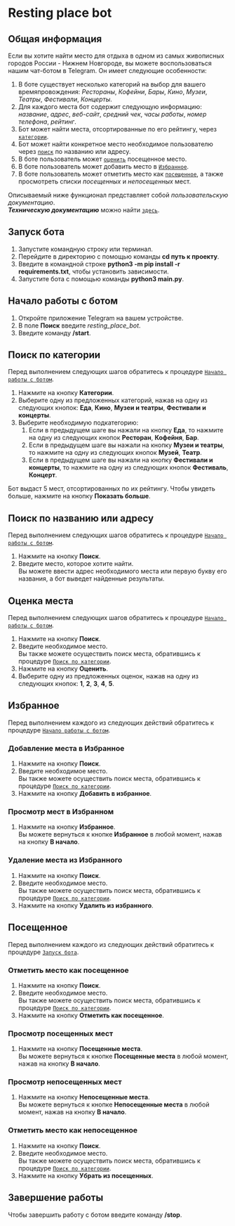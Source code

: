 # Resting place bot
## Общая информация
Если вы хотите найти место для отдыха в одном из самых живописных городов России - Нижнем Новгороде, вы можете воспользоваться нашим чат-ботом в Telegram. Он имеет следующие особенности:  
1. В боте существует несколько категорий на выбор для вашего времяпровождения: _Рестораны_, _Кофейни_, _Бары_, _Кино_, _Музеи_, _Театры_, _Фестивали_, _Концерты_.
2. Для каждого места бот содержит следующую информацию: _название_, _адрес_, _веб-сайт_, _средний чек_, _часы работы_, _номер телефона_, _рейтинг_.
3. Бот может найти места, отсортированные по его рейтингу, через [`категории`](#categorysearch).
4. Бот может найти конкретное место необходимое пользователю через [`поиск`](#search) по названию или адресу.
5. В боте пользователь может [`оценить`](#rate) посещенное место.
6. В боте пользователь может добавить место в [`Избранное`](#favourites).
7. В боте пользователь может отметить место как [`посещенное`](#visited), а также просмотреть списки _посещенных_ и _непосещенных_ мест. 

Описываемый ниже функционал представляет собой _пользовательскую документацию_.<br> ***Техническую документацию*** можно найти [`здесь`](doc/api_reference.md).
## Запуск бота 
1. Запустите командную строку или терминал.
2. Перейдите в директорию с помощью команды **cd путь к проекту**.
3. Введите в командной строке **python3 -m pip install -r requirements.txt**, чтобы установить зависимости. 
4. Запустите бота с помощью команды **python3 main.py**.

## <a id="launch" /> Начало работы с ботом 
1. Откройте приложение Telegram на вашем устройстве.
2. В поле **Поиск** введите _resting_place_bot_.
3. Введите команду **/start**.

## <a id="categorysearch" /> Поиск по категории 
Перед выполнением следующих шагов обратитесь к процедуре [`Начало работы с ботом`](#launch).
1. Нажмите на кнопку **Категории**. 
2. Выберите одну из предложенных категорий, нажав на одну из следующих кнопок: **Еда**, **Кино**, **Музеи и театры**, **Фестивали и концерты**. 
3. Выберите необходимую подкатегорию:
    1. Если в предыдущем шаге вы нажали на кнопку **Еда**, то нажмите на одну из следующих кнопок **Ресторан**, **Кофейня**, **Бар**.
    2. Если в предыдущем шаге вы нажали на кнопку **Музеи и театры**, то нажмите на одну из следующих кнопок **Музей**, **Театр**. 
    3. Если в предыдущем шаге вы нажали на кнопку **Фестивали и концерты**, то нажмите на одну из следующих кнопок **Фестиваль**, **Концерт**.
    
Бот выдаст 5 мест, отсортированных по их рейтингу. Чтобы увидеть больше, нажмите на кнопку **Показать больше**.

## <a id="search" /> Поиск по названию или адресу 
Перед выполнением следующих шагов обратитесь к процедуре [`Начало работы с ботом`](#launch).
1. Нажмите на кнопку **Поиск**.
2. Введите место, которое хотите найти. </br>
   Вы можете ввести адрес необходимого места или первую букву его названия, а бот выведет найденные результаты. 
   
## <a id="rate" /> Оценка места 
Перед выполнением следующих шагов обратитесь к процедуре [`Начало работы с ботом`](#launch).
1. Нажмите на кнопку **Поиск**. 
2. Введите необходимое место. </br> 
   Вы также можете осуществить поиск места, обратившись к процедуре [`Поиск по категории`](#categorysearch). 
3. Нажмите на кнопку **Оценить**.
4. Выберите одну из предложенных оценок, нажав на одну из следующих кнопок: **1**, **2**, **3**, **4**, **5**.

## <a id="favourites" /> Избранное
Перед выполнением каждого из следующих действий обратитесь к процедуре [`Начало работы с ботом`](#launch).
### Добавление места в Избранное
1. Нажмите на кнопку **Поиск**. 
2. Введите необходимое место. </br> 
   Вы также можете осуществить поиск места, обратившись к процедуре [`Поиск по категории`](#categorysearch). 
3. Нажмите на кнопку **Добавить в избранное**. </br>
   
### Просмотр мест в Избранном
1. Нажмите на кнопку **Избранное**. </br>
   Вы можете вернуться к кнопке **Избранное** в любой момент, нажав на кнопку **В начало**.

### Удаление места из Избранного 
1. Нажмите на кнопку **Поиск**. 
2. Введите необходимое место. </br> 
   Вы также можете осуществить поиск места, обратившись к процедуре [`Поиск по категории`](#categorysearch). 
3. Нажмите на кнопку **Удалить из избранного**. </br>   

## <a id="visited" /> Посещенное 
Перед выполнением каждого из следующих действий обратитесь к процедуре [`Запуск бота`](#launch).
### Отметить место как посещенное 
1. Нажмите на кнопку **Поиск**. 
2. Введите необходимое место. </br> 
   Вы также можете осуществить поиск места, обратившись к процедуре [`Поиск по категории`](#categorysearch). 
3. Нажмите на кнопку **Отметить как посещенное**. </br>
   
### Просмотр посещенных мест 
1. Нажмите на кнопку **Посещенные места**. </br>
   Вы можете вернуться к кнопке **Посещенные места** в любой момент, нажав на кнопку **В начало**.
   
### Просмотр непосещенных мест 
1. Нажмите на кнопку **Непосещенные места**. </br>
   Вы можете вернуться к кнопке **Непосещенные места** в любой момент, нажав на кнопку **В начало**.

### Отметить место как непосещенное  
1. Нажмите на кнопку **Поиск**. 
2. Введите необходимое место. </br> 
   Вы также можете осуществить поиск места, обратившись к процедуре [`Поиск по категории`](#categorysearch). 
3. Нажмите на кнопку **Убрать из посещенных**. </br>   

## Завершение работы 
Чтобы завершить работу с ботом введите команду **/stop**. 